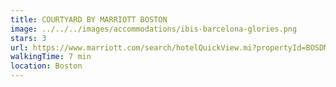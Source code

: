 ```yaml
---
title: COURTYARD BY MARRIOTT BOSTON
image: ../../../images/accommodations/ibis-barcelona-glories.png
stars: 3
url: https://www.marriott.com/search/hotelQuickView.mi?propertyId=BOSDM&brandCode=CY&marshaCode=BOSDM
walkingTime: 7 min
location: Boston
---
```

